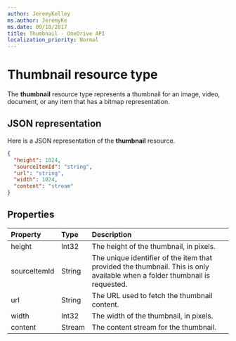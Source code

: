 ```yaml
---
author: JeremyKelley
ms.author: JeremyKe
ms.date: 09/10/2017
title: Thumbnail - OneDrive API
localization_priority: Normal
---
```

# Thumbnail resource type

The **thumbnail** resource type represents a thumbnail for an image, video, document, or any item that has a bitmap representation.

## JSON representation

Here is a JSON representation of the **thumbnail** resource.

<!--{
  "blockType": "resource",
  "optionalProperties": [
    "content",
    "height",
    "width",
    "sourceItemId"
  ],
  "@odata.type": "microsoft.graph.thumbnail"
}-->

```json
{
  "height": 1024,
  "sourceItemId": "string",
  "url": "string",
  "width": 1024,
  "content": "stream"
}
```

## Properties

| Property     | Type   | Description
| :----------- | :----- | :----------------------------------------------------
| height       | Int32  | The height of the thumbnail, in pixels.
| sourceItemId | String | The unique identifier of the item that provided the thumbnail. This is only available when a folder thumbnail is requested.
| url          | String | The URL used to fetch the thumbnail content.
| width        | Int32  | The width of the thumbnail, in pixels.
| content      | Stream | The content stream for the thumbnail.

<!-- uuid: 8fcb5dbc-d5aa-4681-8e31-b001d5168d79
2015-10-25 14:57:30 UTC -->
<!-- {
  "type": "#page.annotation",
  "description": "Thumbnail resource represents a single thumbnail for an item.",
  "section": "documentation",
  "tocPath": "Resources/Thumbnail"
} -->

